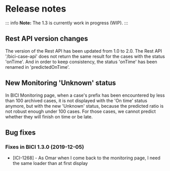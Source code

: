 # Release notes

::: info
**Note:** The 1.3 is currently work in progress (WIP).
:::


## Rest API version changes

The version of the Rest API has been updated from 1.0 to 2.0.
The Rest API '/bici-case-api' does not return the same result for the cases with the status 'onTime'. And in order to keep consistency, the status 'onTime' has been renamed in 'predictedOnTime'.

## New Monitoring 'Unknown' status

In BICI Monitoring page, when a case's prefix has been encountered by less than 100 archived cases, it is not displayed with the 'On time' status anymore, but with the new 'Unknown' status, because the predicted ratio is not robust enough under 100 cases.
For those cases, we cannot predict whether they will finish on time or be late.

## Bug fixes

### Fixes in BICI 1.3.0 (2019-12-05)
* [ICI-1268] - As Omar when I come back to the monitoring page, I need the same loader than at first display